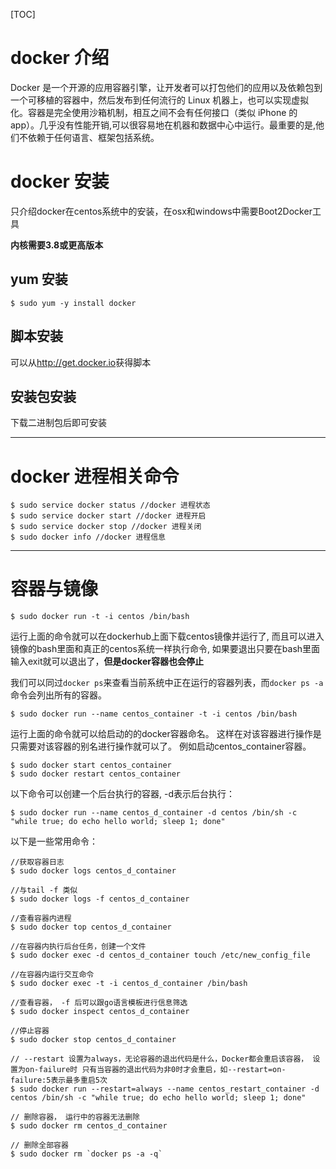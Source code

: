[TOC]

# docker 介绍

Docker 是一个开源的应用容器引擎，让开发者可以打包他们的应用以及依赖包到一个可移植的容器中，然后发布到任何流行的 Linux 机器上，也可以实现虚拟化。容器是完全使用沙箱机制，相互之间不会有任何接口（类似 iPhone 的 app）。几乎没有性能开销,可以很容易地在机器和数据中心中运行。最重要的是,他们不依赖于任何语言、框架包括系统。

# docker 安装

只介绍docker在centos系统中的安装，在osx和windows中需要Boot2Docker工具

**内核需要3.8或更高版本**

## yum 安装
    $ sudo yum -y install docker

## 脚本安装

可以从<http://get.docker.io>获得脚本

## 安装包安装

下载二进制包后即可安装

***

# docker 进程相关命令

    $ sudo service docker status //docker 进程状态
    $ sudo service docker start //docker 进程开启
    $ sudo service docker stop //docker 进程关闭
    $ sudo docker info //docker 进程信息

***
# 容器与镜像

    $ sudo docker run -t -i centos /bin/bash

运行上面的命令就可以在dockerhub上面下载centos镜像并运行了,
而且可以进入镜像的bash里面和真正的centos系统一样执行命令,
如果要退出只要在bash里面输入exit就可以退出了，**但是docker容器也会停止**

我们可以同过`docker ps`来查看当前系统中正在运行的容器列表，而`docker ps -a`命令会列出所有的容器。

    $ sudo docker run --name centos_container -t -i centos /bin/bash

运行上面的命令就可以给启动的的docker容器命名。
这样在对该容器进行操作是只需要对该容器的别名进行操作就可以了。
例如启动centos_container容器。

    $ sudo docker start centos_container
    $ sudo docker restart centos_container

以下命令可以创建一个后台执行的容器, -d表示后台执行：

    $ sudo docker run --name centos_d_container -d centos /bin/sh -c "while true; do echo hello world; sleep 1; done"

以下是一些常用命令：

    //获取容器日志
    $ sudo docker logs centos_d_container
    
    //与tail -f 类似 
    $ sudo docker logs -f centos_d_container
    
    //查看容器内进程 
    $ sudo docker top centos_d_container 
    
    //在容器内执行后台任务，创建一个文件
    $ sudo docker exec -d centos_d_container touch /etc/new_config_file 
    
    //在容器内运行交互命令
    $ sudo docker exec -t -i centos_d_container /bin/bash 
    
    //查看容器， -f 后可以跟go语言模板进行信息筛选
    $ sudo docker inspect centos_d_container 
    
    //停止容器
    $ sudo docker stop centos_d_container 
    
    // --restart 设置为always，无论容器的退出代码是什么，Docker都会重启该容器， 设置为on-failure时 只有当容器的退出代码为非0时才会重启，如--restart=on-failure:5表示最多重启5次
    $ sudo docker run --restart=always --name centos_restart_container -d centos /bin/sh -c "while true; do echo hello world; sleep 1; done"
    
    // 删除容器， 运行中的容器无法删除
    $ sudo docker rm centos_d_container
    
    // 删除全部容器
    $ sudo docker rm `docker ps -a -q`



